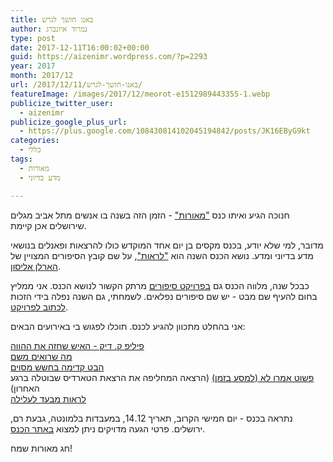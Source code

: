 ```yaml
---
title: באנו חושך לגרש
author: נמרוד איזנברג
type: post
date: 2017-12-11T16:00:02+00:00
guid: https://aizenimr.wordpress.com/?p=2293
year: 2017
month: 2017/12
url: /2017/12/11/באנו-חושך-לגרש/
featureImage: /images/2017/12/meorot-e1512989443355-1.webp
publicize_twitter_user:
  - aizenimr
publicize_google_plus_url:
  - https://plus.google.com/108430814102045194842/posts/JK16EByG9kt
categories:
  - כללי
tags:
  - מאורות
  - מדע בדיוני

---
```

חנוכה הגיע ואיתו כנס ["מאורות"](https://meorot.sf-f.org.il/2017/) - הזמן הזה בשנה בו אנשים מתל אביב מגלים שירושלים אכן קיימת.

מדובר, למי שלא יודע, בכנס מקסים בן יום אחד המוקדש כולו להרצאות ופאנלים בנושאי מדע בדיוני ומדע. נושא הכנס השנה הוא ["לראות"](https://en.wikipedia.org/wiki/Strange_Wine), על שם קובץ הסיפורים המצויין של [הארלן אליסון](http://harlanellison.com/).

כבכל שנה, מלווה הכנס גם [בפרויקט סיפורים](https://meorot.sf-f.org.il/2017/index-8.html) מרתק הקשור לנושא הכנס. אני ממליץ בחום להעיף שם מבט - יש שם סיפורים נפלאים. לשמחתי, גם השנה נפלה בידי הזכות [לכתוב לפרויקט](https://meorot.sf-f.org.il/2017/index-29.html).

אני בהחלט מתכוון להגיע לכנס. תוכלו לפגוש בי באירועים הבאים:

[פיליפ ק. דיק - האיש שחזה את ההווה](https://meorot.sf-f.org.il/program2017/event/%d7%a4%d7%99%d7%9c%d7%99%d7%a4-%d7%a7-%d7%93%d7%99%d7%a7-%d7%94%d7%90%d7%99%d7%a9-%d7%a9%d7%97%d7%96%d7%94-%d7%90%d7%aa-%d7%94%d7%94%d7%95%d7%95%d7%94/)  
[מה שרואים משם](https://meorot.sf-f.org.il/program2017/event/%d7%9e%d7%94-%d7%a9%d7%a8%d7%95%d7%90%d7%99%d7%9d-%d7%9e%d7%a9%d7%9d/)  
[הבט קדימה בחשש מסוים](https://meorot.sf-f.org.il/program2017/event/%d7%94%d7%91%d7%98-%d7%a7%d7%93%d7%99%d7%9e%d7%94-%d7%91%d7%97%d7%a9%d7%a9-%d7%9e%d7%a1%d7%95%d7%99%d7%9d/)\
[פשוט אמרו לא (למסע בזמן)](https://meorot.sf-f.org.il/program2017/event/%d7%a4%d7%a9%d7%95%d7%98-%d7%90%d7%9e%d7%a8%d7%95-%d7%9c%d7%90-%d7%9c%d7%9e%d7%a1%d7%a2-%d7%91%d7%96%d7%9e%d7%9f/) (הרצאה המחליפה את הרצאת הטארדיס שבוטלה ברגע האחרון)  
[לראות מבעד לעלילה](https://meorot.sf-f.org.il/program2017/event/%d7%9c%d7%a8%d7%90%d7%95%d7%aa-%d7%9e%d7%91%d7%a2%d7%93-%d7%9c%d7%a2%d7%9c%d7%99%d7%9c%d7%94/)

נתראה בכנס - יום חמישי הקרוב, תאריך 14.12, במעבדות בלמונטה, גבעת רם, ירושלים. פרטי הגעה מדויקים ניתן למצוא [באתר הכנס](https://meorot.sf-f.org.il/2017/index-6.html).

חג מאורות שמח!